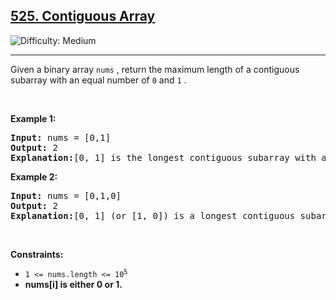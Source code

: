 <h2><a href="https://leetcode.com/problems/contiguous-array/">525. Contiguous Array</a></h2><img src='https://img.shields.io/badge/Difficulty-Medium-orange' alt='Difficulty: Medium' /><hr><p>Given a binary array <code>nums</code>&nbsp;, return the maximum length of a contiguous subarray with an equal number of <code>0</code>&nbsp;and <code>1</code>&nbsp;.</p>

<p>&nbsp;</p>
<p><strong class="example">Example 1:</strong></p>

<pre>
<strong>Input:</strong> nums = [0,1]
<strong>Output:</strong> 2
<strong>Explanation:</strong>[0, 1] is the longest contiguous subarray with an equal number of 0 and 1.
</pre>

<p><strong class="example">Example 2:</strong></p>

<pre>
<strong>Input:</strong> nums = [0,1,0]
<strong>Output:</strong> 2
<strong>Explanation:</strong>[0, 1] (or [1, 0]) is a longest contiguous subarray with equal number of 0 and 1.
</pre>

<p>&nbsp;</p>
<p><strong>Constraints:</strong></p>

<ul>
	<li><code>1 &lt;= nums.length &lt;= 10<sup>5</sup></code></li>
	<li><strong>nums[i] is either 0 or 1.</strong></li>
</ul>